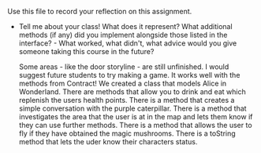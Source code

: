Use this file to record your reflection on this assignment.

- Tell me about your class! What does it represent? What additional methods (if any) did you implement alongside those listed in the interface? - What worked, what didn't, what advice would you give someone taking this course in the future?

    Some areas - like the door storyline - are still unfinished. I would suggest future students to try making a game. It works well with the methods from Contract! We created a class that models Alice in Wonderland. There are methods that allow you to drink and eat which replenish the users health points. There is a method that creates a simple conversation with the purple caterpillar. There is a method that investigates the area that the user is at in the map and lets them know if they can use further methods. There is a method that allows the user to fly if they have obtained the magic mushrooms. There is a toString method that lets the uder know their characters status.
